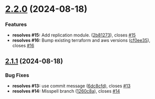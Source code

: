 # [2.2.0](https://github.com/flagscript/terraform-aws-flagscript-s3-bucket/compare/v2.1.1...v2.2.0) (2024-08-18)


### Features

* **resolves #15:** Add replication module. ([2b81273](https://github.com/flagscript/terraform-aws-flagscript-s3-bucket/commit/2b812731a2be7ba92d8c12173de7eca7c6a67a39)), closes [#15](https://github.com/flagscript/terraform-aws-flagscript-s3-bucket/issues/15)
* **resolves #16:** Bump existing terraform and aws versions ([cf0ee35](https://github.com/flagscript/terraform-aws-flagscript-s3-bucket/commit/cf0ee356e1b0c320537b6df1d07a36cefc1aadae)), closes [#16](https://github.com/flagscript/terraform-aws-flagscript-s3-bucket/issues/16)

## [2.1.1](https://github.com/flagscript/terraform-aws-flagscript-s3-bucket/compare/v2.1.0...v2.1.1) (2024-08-18)


### Bug Fixes

* **resolves #13:** use commit message ([6dc8cfd](https://github.com/flagscript/terraform-aws-flagscript-s3-bucket/commit/6dc8cfd39775183450ef6c28d2b854f75c6e6e6b)), closes [#13](https://github.com/flagscript/terraform-aws-flagscript-s3-bucket/issues/13)
* **resolves #14:** Misspell branch ([1260c8a](https://github.com/flagscript/terraform-aws-flagscript-s3-bucket/commit/1260c8a47864b96687ba1cd71a266f7f31db23d0)), closes [#14](https://github.com/flagscript/terraform-aws-flagscript-s3-bucket/issues/14)
